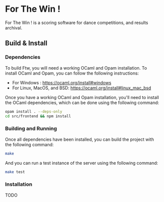 For The Win !
=============

For The Win ! is a scoring software for dance competitions, and results archival.


Build & Install
---------------

### Dependencies

To build Ftw, you will need a working OCaml and Opam installation. To install
OCaml and Opam, you can follow the following instructions:

- For Windows : https://ocaml.org/install#windows
- For Linux, MacOS, and BSD: https://ocaml.org/install#linux_mac_bsd

Once you have a working OCaml and Opam installation, you'll need to install
the OCaml dependencies, which can be done using the following command:

```sh
opam install . --deps-only
cd src/frontend && npm install
```

### Building and Running

Once all dependencies have been installed, you can build the project with the
following command:

```sh
make
```

And you can run a test instance of the server using the following command:

```sh
make test
```

### Installation

TODO
